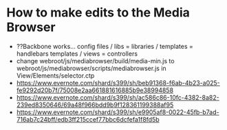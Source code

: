 # How to make edits to the Media Browser

* ??Backbone works... config files / libs = libraries / templates = handlebars templates / views = controllers
* change webroot/js/mediabrowser/build/media-min.js to webroot/js/mediabrowser/scripts/mediabrowser.js in View/Elements/selector.ctp
* https://www.evernote.com/shard/s399/sh/beb91368-f6ab-4b23-a025-fe9292d20b7f/75008e2aa661881616885b9e38994858
* https://www.evernote.com/shard/s399/sh/ac586c86-10fc-4382-8a82-239ed8350646/69a48f966bdd9b9f128361199388af95
* https://www.evernote.com/shard/s399/sh/e9905af8-0022-45fb-b7ad-716ab7c24bff/edb3ff215ccef77bbc6dcfefa1f8fd5b